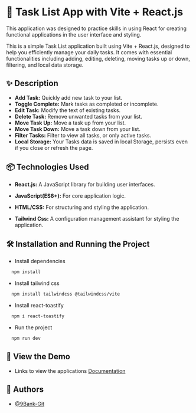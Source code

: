 # 🚀 Task List App with Vite + React.js

This application was designed to practice skills in using React for creating functional applications in the user interface and styling.

This is a simple Task List application built using Vite + React.js, designed to help you efficiently manage your daily tasks. It comes with essential functionalities including adding, editing, deleting, moving tasks up or down, filtering, and local data storage.

## ✨ Description

* **Add Task:** Quickly add new task to your list.
* **Toggle Complete:** Mark tasks as completed or incomplete.
* **Edit Task:** Modify the text of existing tasks.
* **Delete Task:** Remove unwanted tasks from your list.
* **Move Task Up:** Move a task up from your list.
* **Move Task Down:** Move a task down from your list.
* **Filter Tasks:** Filter to view all tasks, or only active tasks.
* **Local Storage:** Your Tasks data is saved in local Storage, persists even if you close or refresh the page.

## 📦 Technologies Used

* **React.js:** A JavaScript library for building user interfaces.

* **JavaScript(ES6+):** For core application logic.

* **HTML/CSS:** For structuring and styling the application.

* **Tailwind Css:** A configuration management assistant for styling the application.

## 🛠️ Installation and Running the Project

* Install dependencies

```bash
  npm install
```

* Install tailwind css

```bash
  npm install tailwindcss @tailwindcss/vite
```

* Install react-toastify

```bash
  npm i react-toastify
```

* Run the project

```bash
  npm run dev
```

## 🔗 View the Demo

* Links to view the applications [Documentation](https://9bank-tasklist.netlify.app/)

## 📌 Authors

* [@9Bank-Git](https://github.com/9Bank-Git)
